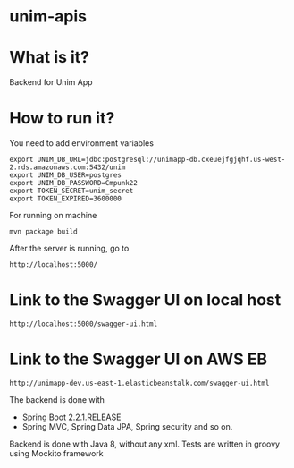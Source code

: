 unim-apis
==========================

# What is it?

Backend for Unim App

# How to run it?

You need to add environment variables

    export UNIM_DB_URL=jdbc:postgresql://unimapp-db.cxeuejfgjqhf.us-west-2.rds.amazonaws.com:5432/unim
    export UNIM_DB_USER=postgres
    export UNIM_DB_PASSWORD=Cmpunk22
    export TOKEN_SECRET=unim_secret
    export TOKEN_EXPIRED=3600000 

For running on machine

    mvn package build

After the server is running, go to

```
http://localhost:5000/
```

# Link to the Swagger UI on local host

```
http://localhost:5000/swagger-ui.html
```

# Link to the Swagger UI on AWS EB

```
http://unimapp-dev.us-east-1.elasticbeanstalk.com/swagger-ui.html
```

The backend is done with
- Spring Boot 2.2.1.RELEASE
- Spring MVC, Spring Data JPA, Spring security and so on.



Backend is done with Java 8, without any xml. Tests are written in groovy using Mockito framework
